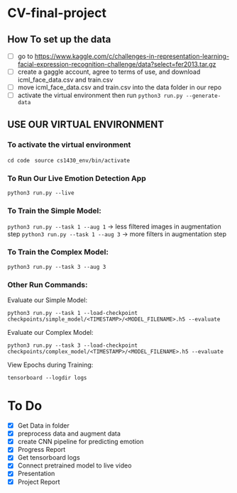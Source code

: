 # CV-final-project
## How To set up the data ##
- [ ] go to https://www.kaggle.com/c/challenges-in-representation-learning-facial-expression-recognition-challenge/data?select=fer2013.tar.gz 
- [ ] create a gaggle account, agree to terms of use, and download icml_face_data.csv and train.csv
- [ ] move icml_face_data.csv and train.csv into the data folder in our repo
- [ ] activate the virtual environment then run 
```python3 run.py --generate-data```

## USE OUR VIRTUAL ENVIRONMENT ##
### To activate the virtual environment ###
``` cd code ```
``` source cs1430_env/bin/activate```
### To Run Our Live Emotion Detection App ####
```python3 run.py --live```

### To Train the Simple Model: ###
```python3 run.py --task 1 --aug 1```  -> less filtered images in augmentation step 
```python3 run.py --task 1 --aug 3```  -> more filters in augmentation step 

### To Train the Complex Model: ###
```python3 run.py --task 3 --aug 3```

### Other Run Commands: ###
Evaluate our Simple Model:

```python3 run.py --task 1 --load-checkpoint checkpoints/simple_model/<TIMESTAMP>/<MODEL_FILENAME>.h5 --evaluate```

Evaluate our Complex Model:

```python3 run.py --task 3 --load-checkpoint checkpoints/complex_model/<TIMESTAMP>/<MODEL_FILENAME>.h5 --evaluate```

View Epochs during Training:

```tensorboard --logdir logs```

# To Do #
- [x] Get Data in folder 
- [x] preprocess data and augment data
- [x] create CNN pipeline for predicting emotion 
- [x] Progress Report
- [x] Get tensorboard logs 
- [x] Connect pretrained model to live video 
- [x] Presentation
- [x] Project Report 
